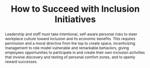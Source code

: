 ---
title: "How to Succeed with Inclusion Initiatives"
speaker: Ginger Chien
event: CascadiaJS 2019
tags: ["Culture", "Inclusivity"]
abstract: "Leadership and staff must take intentional, self-aware personal risks to steer workplace culture toward inclusion and its economic benefits. This requires permission and a moral directive from the top to create space, incentivizing management to role model vulnerable and remarkable behaviors, giving employees opportunities to participate in and create their own inclusion activities that involve discovery and testing of personal comfort zones, and to openly reward successes."
ytId: Ug9k8J_5wvs
layout: talk
---